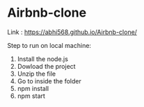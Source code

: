# Airbnb-clone

Link : https://abhi568.github.io/Airbnb-clone/

Step to run on local machine:
1) Install the node.js
2) Dowload the project
3) Unzip the file
4) Go to inside the folder
5) npm install
6) npm start 

